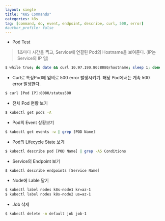 ```yaml
---
layout: single
title: "K8S Commands"
categories: k8s
tag: [command, do, event, endpoint, describe, curl, 500, error]
#author_profile: false
---
```




- Pod Test

> 1초마다 시간을 찍고, Service에 연결된 Pod의 Hostname을 보여준다. (IP는 Service의 IP 임)

```bash
$ while true; do date && curl 10.97.190.80:8080/hostname; sleep 1; done
```

- Curl로 특정Pod에 임의로 500 error 발생시키기. 해당 Pod에서는 계속 500 error 발생한다.

```bash
$ curl [Pod IP]:8080/status500
```

- 전체 Pod 현황 보기

```bash
$ kubectl get pods -A
```

- Pod의 Event 상황보기

```bash
$ kubectl get events -w | grep [POD Name]
```

- Pod의 Lifecycle State 보기

```bash
$ kubectl describe pod [POD Name] | grep -A5 Conditions
```

- Service의 Endpoint 보기

```bash
$ kubectl describe endpoints [Service Name]
```

* Node에 Lable 달기

```bash
$ kubectl label nodes k8s-node1 kr=az-1
$ kubectl label nodes k8s-node2 us=az-1
```

* Job 삭제

```bash
$ kubectl delete -n default job job-1
```

